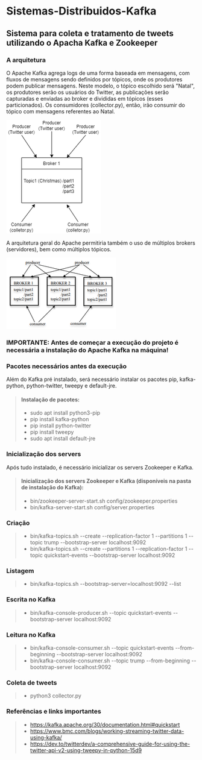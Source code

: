# Sistemas-Distribuidos-Kafka

## Sistema para coleta e tratamento de tweets utilizando o Apacha Kafka e Zookeeper

### A arquitetura
O Apache Kafka agrega logs de uma forma baseada em mensagens, com fluxos de mensagens sendo definidos por tópicos, onde os produtores podem publicar mensagens. Neste modelo, o tópico escolhido será "Natal", os produtores serão os usuários do Twitter, as publicações serão capturadas e enviadas ao broker e divididas em tópicos (esses particionados). Os consumidores (collector.py), então, irão consumir do tópico com mensagens referentes ao Natal.

![Ilustração da arquitetura utilizada.](/assets/images/arq_tweet.png "Arquitetura utilizada")

A arquitetura geral do Apache permitiria também o uso de múltiplos brokers (servidores), bem como múltiplos tópicos.

![Ilustração da arquitetura genérica do Kafka.](/assets/images/arq.png "Arquitetura genérica do Kafka [1]")

### **IMPORTANTE:** Antes de começar a execução do projeto é necessária a instalação do Apache Kafka na máquina!

### Pacotes necessários antes da execução
Além do Kafka pré instalado, será necessário instalar os pacotes pip, kafka-python, python-twitter, tweepy e default-jre.

> #### Instalação de pacotes:
> - sudo apt install python3-pip
> - pip install kafka-python
> - pip install python-twitter
> - pip install tweepy
> - sudo apt install default-jre

### Inicialização dos servers
Após tudo instalado, é necessário inicializar os servers Zookeeper e Kafka.
> #### Inicialização dos servers Zookeeper e Kafka (disponíveis na pasta de instalação do Kafka):
> - bin/zookeeper-server-start.sh config/zookeeper.properties
> - bin/kafka-server-start.sh config/server.properties

### Criação
> - bin/kafka-topics.sh --create --replication-factor 1 --partitions 1 --topic trump --bootstrap-server localhost:9092
> - bin/kafka-topics.sh --create --partitions 1 --replication-factor 1 --topic quickstart-events --bootstrap-server localhost:9092

### Listagem
> - bin/kafka-topics.sh --bootstrap-server=localhost:9092 --list

### Escrita no Kafka
> - bin/kafka-console-producer.sh --topic quickstart-events --bootstrap-server localhost:9092

### Leitura no Kafka
> - bin/kafka-console-consumer.sh --topic quickstart-events --from-beginning --bootstrap-server localhost:9092
> - bin/kafka-console-consumer.sh --topic trump --from-beginning --bootstrap-server localhost:9092

### Coleta de tweets
> - python3 collector.py

### Referências e links importantes
> - <https://kafka.apache.org/30/documentation.html#quickstart>
> - <https://www.bmc.com/blogs/working-streaming-twitter-data-using-kafka/>
> - <https://dev.to/twitterdev/a-comprehensive-guide-for-using-the-twitter-api-v2-using-tweepy-in-python-15d9>
